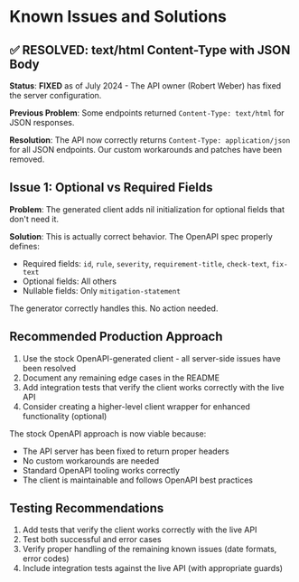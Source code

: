 # Known Issues and Solutions

## ✅ RESOLVED: text/html Content-Type with JSON Body

**Status**: **FIXED** as of July 2024 - The API owner (Robert Weber) has fixed the server configuration.

**Previous Problem**: Some endpoints returned `Content-Type: text/html` for JSON responses.

**Resolution**: The API now correctly returns `Content-Type: application/json` for all JSON endpoints. Our custom workarounds and patches have been removed.

## Issue 1: Optional vs Required Fields

**Problem**: The generated client adds nil initialization for optional fields that don't need it.

**Solution**: This is actually correct behavior. The OpenAPI spec properly defines:
- Required fields: `id`, `rule`, `severity`, `requirement-title`, `check-text`, `fix-text`
- Optional fields: All others
- Nullable fields: Only `mitigation-statement`

The generator correctly handles this. No action needed.

## Recommended Production Approach

1. Use the stock OpenAPI-generated client - all server-side issues have been resolved
2. Document any remaining edge cases in the README
3. Add integration tests that verify the client works correctly with the live API
4. Consider creating a higher-level client wrapper for enhanced functionality (optional)

The stock OpenAPI approach is now viable because:
- The API server has been fixed to return proper headers
- No custom workarounds are needed
- Standard OpenAPI tooling works correctly
- The client is maintainable and follows OpenAPI best practices

## Testing Recommendations

1. Add tests that verify the client works correctly with the live API
2. Test both successful and error cases
3. Verify proper handling of the remaining known issues (date formats, error codes)
4. Include integration tests against the live API (with appropriate guards)